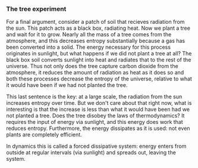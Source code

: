 ### The tree experiment

For a final argument, consider a patch of soil that recieves radiation from the sun.  This patch acts as a black box, radiating heat.  Now we plant a tree and wait for it to grow.  Nearly all the mass of a tree comes from the atmosphere, and this decreases entropy substantially because a gas has been converted into a solid.  The energy necessary for this process originates in sunlight, but what happens if we did not plant a tree at all?  The black box soil converts sunlight into heat and radiates that to the rest of the universe. Thus not only does the tree capture carbon dioxide from the atmosphere, it reduces the amount of radiation as heat as it does so and both these processes decrease the entropy of the universe, relative to what it would have been if we had not planted the tree. 

This last sentence is the key: at a large scale, the radiation from the sun increases entropy over time.  But we don't care about that right now, what is interesting is that the increase is less than what it would have been had we not planted a tree.  Does the tree disobey the laws of thermodynamics?  It requires the input of energy via sunlight, and this energy does work that reduces entropy.  Furthermore, the energy dissipates as it is used: not even plants are completely efficient.

In dynamics this is called a forced dissipative system: energy enters from outside at regular intervals (via sunlight) and spreads out, leaving the system. 


